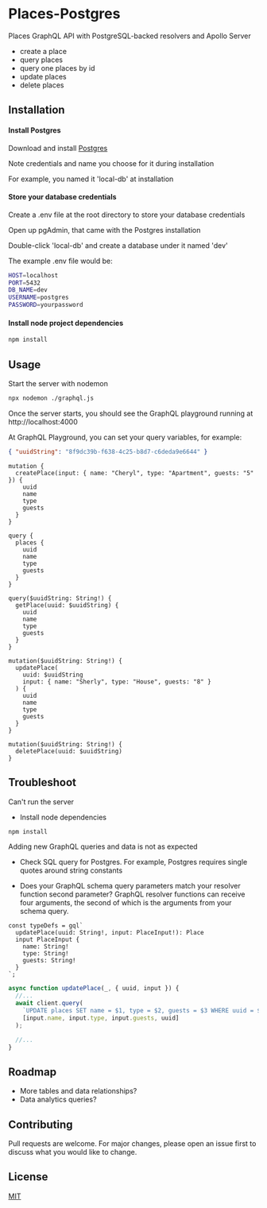# Places-Postgres

Places GraphQL API with PostgreSQL-backed resolvers and Apollo Server

- create a place
- query places
- query one places by id
- update places
- delete places

## Installation

#### Install Postgres

Download and install [Postgres](https://www.postgresql.org/download/)

Note credentials and name you choose for it during installation

For example, you named it 'local-db' at installation

#### Store your database credentials

Create a .env file at the root directory to store your database credentials

Open up pgAdmin, that came with the Postgres installation

Double-click 'local-db' and create a database under it named 'dev'

The example .env file would be:

```bash
HOST=localhost
PORT=5432
DB_NAME=dev
USERNAME=postgres
PASSWORD=yourpassword
```

#### Install node project dependencies

```bash
npm install
```

## Usage

Start the server with nodemon

```bash
npx nodemon ./graphql.js
```

Once the server starts, you should see the GraphQL playground running at http://localhost:4000

At GraphQL Playground, you can set your query variables, for example:

```json
{ "uuidString": "8f9dc39b-f638-4c25-b8d7-c6deda9e6644" }
```

```gql
mutation {
  createPlace(input: { name: "Cheryl", type: "Apartment", guests: "5" }) {
    uuid
    name
    type
    guests
  }
}

query {
  places {
    uuid
    name
    type
    guests
  }
}

query($uuidString: String!) {
  getPlace(uuid: $uuidString) {
    uuid
    name
    type
    guests
  }
}

mutation($uuidString: String!) {
  updatePlace(
    uuid: $uuidString
    input: { name: "Sherly", type: "House", guests: "8" }
  ) {
    uuid
    name
    type
    guests
  }
}

mutation($uuidString: String!) {
  deletePlace(uuid: $uuidString)
}
```

## Troubleshoot

Can't run the server

- Install node dependencies

```bash
npm install
```

Adding new GraphQL queries and data is not as expected

- Check SQL query for Postgres. For example, Postgres requires single quotes around string constants

- Does your GraphQL schema query parameters match your resolver function second parameter? GraphQL resolver functions can receive four arguments, the second of which is the arguments from your schema query.

```gql
const typeDefs = gql`
  updatePlace(uuid: String!, input: PlaceInput!): Place
  input PlaceInput {
    name: String!
    type: String!
    guests: String!
  }
`;
```

```js
async function updatePlace(_, { uuid, input }) {
  //...
  await client.query(
    `UPDATE places SET name = $1, type = $2, guests = $3 WHERE uuid = $4 RETURNING id;`,
    [input.name, input.type, input.guests, uuid]
  );

  //...
}
```

## Roadmap

- More tables and data relationships?
- Data analytics queries?

## Contributing

Pull requests are welcome. For major changes, please open an issue first to discuss what you would like to change.

## License

[MIT](https://choosealicense.com/licenses/mit/)
